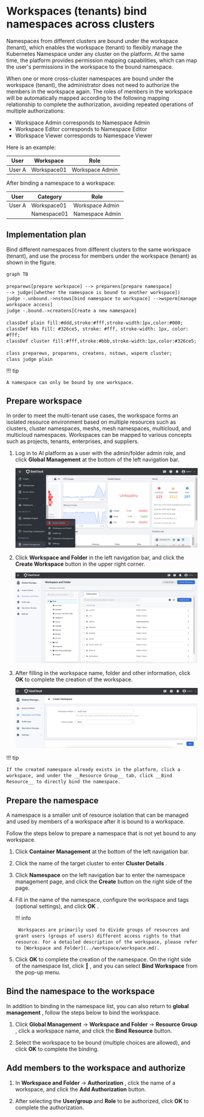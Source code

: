 # Workspaces (tenants) bind namespaces across clusters

Namespaces from different clusters are bound under the workspace (tenant), which enables the workspace (tenant) to flexibly manage the Kubernetes Namespace under any cluster on the platform.
At the same time, the platform provides permission mapping capabilities, which can map the user's permissions in the workspace to the bound namespace.

When one or more cross-cluster namespaces are bound under the workspace (tenant), the administrator does not need to authorize the members in the workspace again.
The roles of members in the workspace will be automatically mapped according to the following mapping relationship to complete the authorization, avoiding repeated operations of multiple authorizations:

- Workspace Admin corresponds to Namespace Admin
- Workspace Editor corresponds to Namespace Editor
- Workspace Viewer corresponds to Namespace Viewer

Here is an example:

| User | Workspace | Role |
| ------ | ----------- | --------------- |
| User A | Workspace01 | Workspace Admin |

After binding a namespace to a workspace:

| User | Category | Role |
| ------ | ----------- | --------------- |
| User A | Workspace01 | Workspace Admin |
| | Namespace01 | Namespace Admin |

## Implementation plan

Bind different namespaces from different clusters to the same workspace (tenant), and use the process for members under the workspace (tenant) as shown in the figure.

```mermaid
graph TB

preparews[prepare workspace] --> preparens[prepare namespace]
--> judge([whether the namespace is bound to another workspace])
judge -.unbound.->nstows[bind namespace to workspace] -->wsperm[manage workspace access]
judge -.bound.->createns[Create a new namespace]

classDef plain fill:#ddd,stroke:#fff,stroke-width:1px,color:#000;
classDef k8s fill: #326ce5, stroke: #fff, stroke-width: 1px, color: #fff;
classDef cluster fill:#fff,stroke:#bbb,stroke-width:1px,color:#326ce5;

class preparews, preparens, createns, nstows, wsperm cluster;
class judge plain
```

!!! tip

    A namespace can only be bound by one workspace.

## Prepare workspace

In order to meet the multi-tenant  use cases, the workspace forms an isolated resource environment based on multiple resources such as clusters, cluster namespaces, meshs, mesh namespaces, multicloud, and multicloud namespaces.
Workspaces can be mapped to various concepts such as projects, tenants, enterprises, and suppliers.

1. Log in to AI platform as a user with the admin/folder admin role, and click __Global Management__ at the bottom of the left navigation bar.

    ![Global Management](../images/ws01.png)

1. Click __Workspace and Folder__ in the left navigation bar, and click the __Create Workspace__ button in the upper right corner.

    ![Create Workspaces](../images/ws02.png)

1. After filling in the workspace name, folder and other information, click __OK__ to complete the creation of the workspace.

    ![OK](../images/ws03.png)

!!! tip

    If the created namespace already exists in the platform, click a workspace, and under the __Resource Group__ tab, click __Bind Resource__ to directly bind the namespace.

## Prepare the namespace

A namespace is a smaller unit of resource isolation that can be managed and used by members of a workspace after it is bound to a workspace.

Follow the steps below to prepare a namespace that is not yet bound to any workspace.

1. Click __Container Management__ at the bottom of the left navigation bar.


1. Click the name of the target cluster to enter __Cluster Details__ .


1. Click __Namespace__ on the left navigation bar to enter the namespace management page, and click the __Create__ button on the right side of the page.


1. Fill in the name of the namespace, configure the workspace and tags (optional settings), and click __OK__ .

    !!! info

        Workspaces are primarily used to divide groups of resources and grant users (groups of users) different access rights to that resource. For a detailed description of the workspace, please refer to [Workspace and Folder](../workspace/workspace.md).

    
1. Click __OK__ to complete the creation of the namespace. On the right side of the namespace list, click __┇__ , and you can select __Bind Workspace__ from the pop-up menu.


## Bind the namespace to the workspace

In addition to binding in the namespace list, you can also return to __global management__ , follow the steps below to bind the workspace.

1. Click __Global Management__ -> __Workspace and Folder__ -> __Resource Group__ , click a workspace name, and click the __Bind Resource__ button.


1. Select the workspace to be bound (multiple choices are allowed), and click __OK__ to complete the binding.


## Add members to the workspace and authorize

1. In __Workspace and Folder__ -> __Authorization__ , click the name of a workspace, and click the __Add Authorization__ button.


1. After selecting the __User/group__ and __Role__ to be authorized, click __OK__ to complete the authorization.

